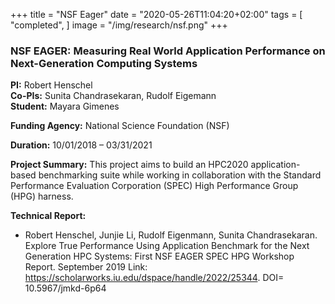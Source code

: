 +++
title = "NSF Eager"
date = "2020-05-26T11:04:20+02:00"
tags = [
    "completed",
]
image = "/img/research/nsf.png"
+++

### NSF EAGER: Measuring Real World Application Performance on Next-Generation Computing Systems

**PI:** Robert Henschel  
**Co-PIs:** Sunita Chandrasekaran, Rudolf Eigemann  
**Student:** Mayara Gimenes  

**Funding Agency:** National Science Foundation (NSF)  

**Duration:** 10/01/2018 – 03/31/2021

**Project Summary:**
This project aims to build an HPC2020 application-based benchmarking suite while working in collaboration with the Standard Performance Evaluation Corporation (SPEC) High Performance Group (HPG) harness.

**Technical Report:**

* Robert Henschel, Junjie Li, Rudolf Eigenmann, Sunita Chandrasekaran. Explore True Performance Using Application Benchmark for the Next Generation HPC Systems: First NSF EAGER SPEC HPG Workshop Report. September 2019 Link: <a href="https://scholarworks.iu.edu/dspace/handle/2022/25344">https://scholarworks.iu.edu/dspace/handle/2022/25344</a>. DOI= 10.5967/jmkd-6p64
